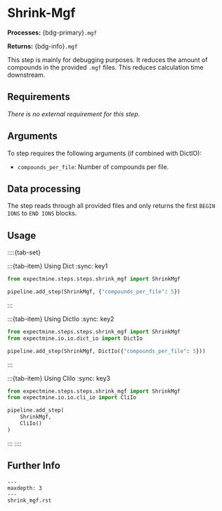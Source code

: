# Shrink-Mgf
**Processes:** {bdg-primary}`.mgf`

**Returns:** {bdg-info}`.mgf`

This step is mainly for debugging purposes. It reduces the amount of 
compounds in the provided `.mgf` files. This reduces calculation time 
downstream.

## Requirements
*There is no external requirement for this step.*

## Arguments
To step requires the following arguments (if combined with DictIO):
- `compounds_per_file`: Number of compounds per file.

## Data processing
The step reads through all provided files and only returns the first 
`BEGIN IONS` to `END IONS` blocks.

## Usage
::::{tab-set}

:::{tab-item} Using Dict
:sync: key1
```python
from expectmine.steps.steps.shrink_mgf import ShrinkMgf

pipeline.add_step(ShrinkMgf, {"compounds_per_file": 5})
```
:::

:::{tab-item} Using DictIo
:sync: key2

```python
from expectmine.steps.steps.shrink_mgf import ShrinkMgf
from expectmine.io.io.dict_io import DictIo

pipeline.add_step(ShrinkMgf, DictIo({"compounds_per_file": 5}))
```
:::

:::{tab-item} Using CliIo
:sync: key3

```python
from expectmine.steps.steps.shrink_mgf import ShrinkMgf
from expectmine.io.io.cli_io import CliIo

pipeline.add_step(
    ShrinkMgf,
    CliIo()
)
```
:::
::::

## Further Info
```{toctree}
---
maxdepth: 3
---
shrink_mgf.rst
```
